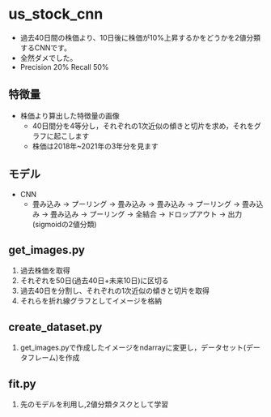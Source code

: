 # us_stock_cnn
* 過去40日間の株価より、10日後に株価が10%上昇するかをどうかを2値分類するCNNです。
* 全然ダメでした。
* Precision 20% Recall 50%


## 特徴量
* 株価より算出した特徴量の画像
  * 40日間分を4等分し，それぞれの1次近似の傾きと切片を求め，それをグラフに起こします
  * 株価は2018年~2021年の3年分を見ます

## モデル
* CNN
  * 畳み込み -> プーリング -> 畳み込み -> 畳み込み -> プーリング -> 畳み込み -> 畳み込み -> プーリング -> 全結合 ->  ドロップアウト -> 出力(sigmoidの2値分類)

## get_images.py
1. 過去株価を取得
2. それぞれを50日(過去40日+未来10日)に区切る
3. 過去40日を分割し、それぞれの1次近似の傾きと切片を取得
4. それらを折れ線グラフとしてイメージを格納

## create_dataset.py
1. get_images.pyで作成したイメージをndarrayに変更し，データセット(データフレーム)を作成

## fit.py
1. 先のモデルを利用し,2値分類タスクとして学習
